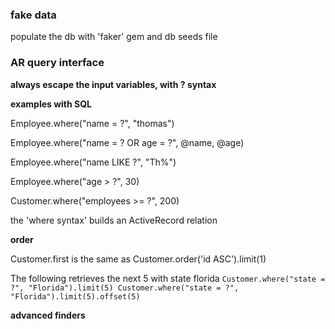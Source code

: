### fake data

populate the db with 'faker' gem and db seeds file


### AR query interface

**always escape the input variables, with ? syntax**

**examples with SQL**

Employee.where("name = ?", "thomas")

Employee.where("name = ? OR age = ?", @name, @age)

Employee.where("name LIKE ?", "Th%")

Employee.where("age > ?", 30)

Customer.where("employees >= ?", 200)


the 'where syntax' builds an ActiveRecord relation

**order**

Customer.first is the same as Customer.order('id ASC').limit(1)

The following retrieves the next 5 with state florida
`
Customer.where("state = ?", "Florida").limit(5)
Customer.where("state = ?", "Florida").limit(5).offset(5)
`

**advanced finders**

